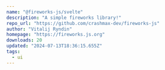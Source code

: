 ```yaml
---
name: "@fireworks-js/svelte"
description: "A simple fireworks library!"
repo_url: "https://github.com/crashmax-dev/fireworks-js"
author: "Vitalij Ryndin"
homepage: "https://fireworks.js.org"
downloads: 20
updated: "2024-07-13T18:36:15.655Z"
tags: 
  - ui
---
```

